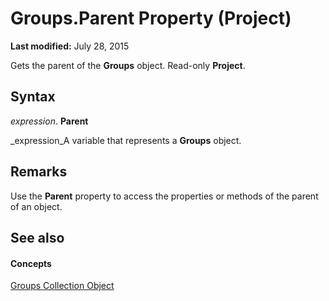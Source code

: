 
# Groups.Parent Property (Project)

 **Last modified:** July 28, 2015

Gets the parent of the  **Groups** object. Read-only **Project**.

## Syntax

 _expression_. **Parent**

 _expression_A variable that represents a  **Groups** object.


## Remarks

Use the  **Parent** property to access the properties or methods of the parent of an object.


## See also


#### Concepts


 [Groups Collection Object](2e4c4846-6193-fc12-ad02-0dd69f88b31e.md)
